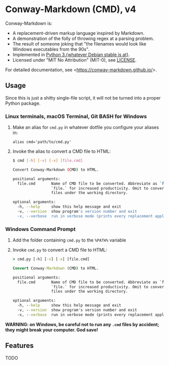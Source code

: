 # Conway-Markdown (CMD), v4

Conway-Markdown is:

- A replacement-driven markup language inspired by Markdown.
- A demonstration of the folly of throwing regex at a parsing problem.
- The result of someone joking that
  "the filenames would look like Windows executables from the 90s".
- Implemented in [Python 3.{whatever Debian stable is at}][python3].
- Licensed under "MIT No Attribution" (MIT-0), see [LICENSE].

For detailed documentation, see <<https://conway-markdown.github.io/>>.

[python3]: https://packages.debian.org/stable/python3
[LICENSE]: LICENSE


## Usage

Since this is just a shitty single-file script,
it will not be turned into a proper Python package.

### Linux terminals, macOS Terminal, Git BASH for Windows

1. Make an alias for `cmd.py`
   in whatever dotfile you configure your aliases in:

   ```bashrc
   alias cmd='path/to/cmd.py'
   ```

2. Invoke the alias to convert a CMD file to HTML:

   ```bash
   $ cmd [-h] [-v] [-x] [file.cmd]

   Convert Conway-Markdown (CMD) to HTML.

   positional arguments:
     file.cmd       Name of CMD file to be converted. Abbreviate as `file` or
                    `file.` for increased productivity. Omit to convert all CMD
                    files under the working directory.

   optional arguments:
     -h, --help     show this help message and exit
     -v, --version  show program's version number and exit
     -x, --verbose  run in verbose mode (prints every replacement applied)
   ```

### Windows Command Prompt

1. Add the folder containing `cmd.py` to the `%PATH%` variable

2. Invoke `cmd.py` to convert a CMD file to HTML:

   ```cmd
   > cmd.py [-h] [-v] [-x] [file.cmd]

   Convert Conway-Markdown (CMD) to HTML.

   positional arguments:
     file.cmd       Name of CMD file to be converted. Abbreviate as `file` or
                    `file.` for increased productivity. Omit to convert all CMD
                    files under the working directory.

   optional arguments:
     -h, --help     show this help message and exit
     -v, --version  show program's version number and exit
     -x, --verbose  run in verbose mode (prints every replacement applied)
   ```

**WARNING: on Windows, be careful not to run any `.cmd` files by accident;
they might break your computer. God save!**

## Features

TODO
